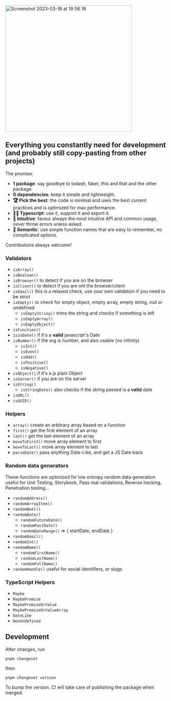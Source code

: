 <img width="393" alt="Screenshot 2023-03-18 at 19 06 18" src="https://user-images.githubusercontent.com/4820803/226131139-740d5fd7-26e5-4555-95fb-14745e145b85.png">


## Everything you constantly need for development (and probably still copy-pasting from other projects)

The promise:

- **1️ package**: say goodbye to lodash, faker, this and that and the other package.
- **0️ dependencies**: keep it simple and lightweight.
- **🏆 Pick the best**: the code is minimal and uses the best current practices and is optimized for max performance.
- **👪🏼 Typescript**: use it, support it and export it.
- **🌊 Intuitive**: favour always the most intuitive API and common usage, _never_ throw errors unless asked.
- **🙈 Semantic**: use simple function names that are easy to remember, no complicated options.

Contributions always welcome!

### Validators

- `isArray()`
- `isBoolean()`
- `isBrowser()` to detect if you are on the browser
- `isClient()` to detect if you are ont the browser/client
- `isEmail()` this is a relaxed check, use your own validation if you need to be strict
- `isEmpty()` to check for empty object, empty array, empty string, null or undefined
  - `isEmptyString()` trims the string and checks if something is left
  - `isEmptyArray()`
  - `isEmptyObject()`
- `isFunction()`
- `isJsDate()` if it's a **valid** javascript's Date
- `isNumber()` if the arg is number, and also usable (no infinity)
  - `isInt()`
  - `isEven()`
  - `isOdd()`
  - `isPositive()`
  - `isNegative()`
- `isObject()` if it's a js plain Object
- `isServer()` if you are on the server
- `isString()`
  - `isStringDate()` also checks if the string passed is a **valid** date
- `isURL()`
- `isUUID()`

### Helpers

- `array()` create an arbitrary array based on a function
- `first()` get the first element of an array
- `last()` get the last element of an array
- `moveToFirst()` move array element to first
- `moveToLast()` move array element to last
- `parseDate()` pass anything Date-Like, and get a JS Date back

### Random data generators

These functions are optimized for low entropy random data generation useful for Unit Testing, Storybook, Pass real validations, Reverse hacking, Penetration testing...

- `randomAddress()`
- `randomArrayItem()`
- `randomBool()`
- `randomDate()`
  - `randomFutureDate()`
  - `randomPastDate()`
  - `randomDateRange()` => { startDate, endDate }
- `randomEmail()`
- `randomInt()`
- `randomName()`
  - `randomFirstName()`
  - `randomLastName()`
  - `randomFullName()`
- `randomHandle()` useful for social identifiers, or slugs

### TypeScript Helpers

- `Maybe`
- `MaybePromise`
- `MaybePromiseOrValue`
- `MaybePromiseOrValueArray`
- `DateLike`
- `NonUndefined`

## Development

After changes, run

```
pnpm changeset
```

then

```
pnpm changeset version
```

To bump the version. CI will take care of publishing the package when merged.

